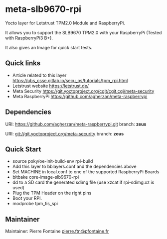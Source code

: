 # meta-slb9670-rpi

Yocto layer for Letstrust TPM2.0 Module and RaspberryPi.

It allows you to support the SLB9670 TPM2.0 with your RaspberryPi (Tested with RaspberryPi3 B+).

It also gives an Image for quick start tests.

## Quick links

* Article related to this layer <https://ubs_csse.gitlab.io/secu_os/tutorials/tpm_rpi.html>
* Letstrust website <https://letstrust.de/>
* Meta Security <https://git.yoctoproject.org/cgit/cgit.cgi/meta-security>
* Meta RaspberryPi <https://github.com/agherzan/meta-raspberrypi>

## Dependencies

  URI: <https://github.com/agherzan/meta-raspberrypi.git>
  branch: **zeus**

  URI: <git://git.yoctoproject.org/meta-security>
  branch: **zeus**

## Quick Start

* source poky/oe-init-build-env rpi-build
* Add this layer to bblayers.conf and the dependencies above
* Set MACHINE in local.conf to one of the supported RaspberryPi Boards
* bitbake core-image-slb9670-rpi
* dd to a SD card the generated sdimg file (use xzcat if rpi-sdimg.xz is used)
* Plug the TPM Header on the right pins
* Boot your RPI.
* modprobe tpm_tis_spi

## Maintainer

Maintainer: Pierre Fontaine <pierre.ftn@pfontaine.fr>
